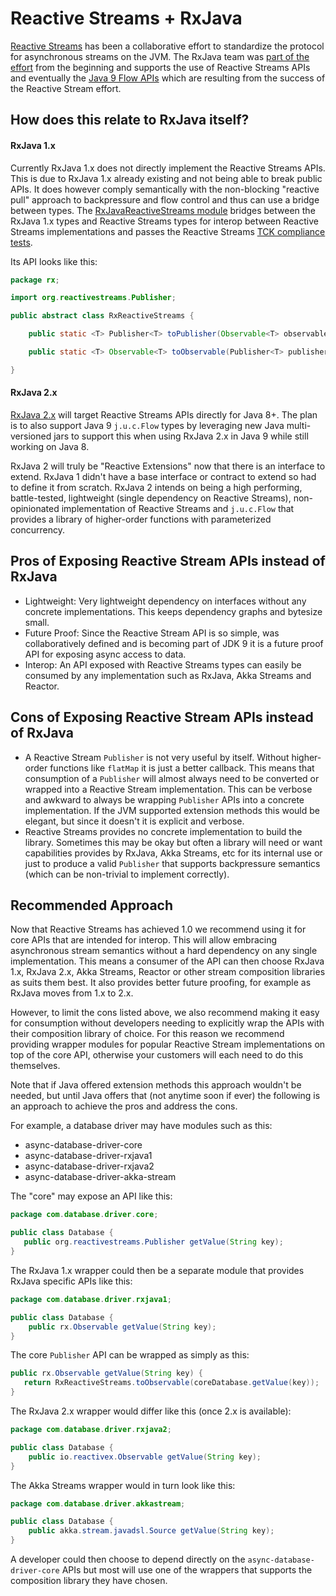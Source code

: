 # Reactive Streams + RxJava

[Reactive Streams](https://github.com/reactive-streams/reactive-streams-jvm/) has been a collaborative effort to standardize the protocol for asynchronous streams on the JVM. The RxJava team was [part of the effort](https://github.com/reactive-streams/reactive-streams-jvm/graphs/contributors) from the beginning and supports the use of Reactive Streams APIs and eventually the [Java 9 Flow APIs](http://cs.oswego.edu/pipermail/concurrency-interest/2015-January/013641.html) which are resulting from the success of the Reactive Stream effort.

## How does this relate to RxJava itself?

#### RxJava 1.x

Currently RxJava 1.x does not directly implement the Reactive Streams APIs. This is due to RxJava 1.x already existing and not being able to break public APIs. It does however comply semantically with the non-blocking "reactive pull" approach to backpressure and flow control and thus can use a bridge between types. The [RxJavaReactiveStreams module](https://github.com/ReactiveX/RxJavaReactiveStreams) bridges between the RxJava 1.x types and Reactive Streams types for interop between Reactive Streams implementations and passes the Reactive Streams [TCK compliance tests](https://github.com/ReactiveX/RxJavaReactiveStreams/blob/0.x/rxjava-reactive-streams/build.gradle#L8).

Its API looks like this:

```java
package rx;

import org.reactivestreams.Publisher;

public abstract class RxReactiveStreams {

    public static <T> Publisher<T> toPublisher(Observable<T> observable) { … }

    public static <T> Observable<T> toObservable(Publisher<T> publisher) { … }

}
```

#### RxJava 2.x

[RxJava 2.x](https://github.com/ReactiveX/RxJava/issues/2450) will target Reactive Streams APIs directly for Java 8+. The plan is to also support Java 9 `j.u.c.Flow` types by leveraging new Java multi-versioned jars to support this when using RxJava 2.x in Java 9 while still working on Java 8. 

RxJava 2 will truly be "Reactive Extensions" now that there is an interface to extend. RxJava 1 didn't have a base interface or contract to extend so had to define it from scratch. RxJava 2 intends on being a high performing, battle-tested, lightweight (single dependency on Reactive Streams), non-opinionated implementation of Reactive Streams and `j.u.c.Flow` that provides a library of higher-order functions with parameterized concurrency. 

## Pros of Exposing Reactive Stream APIs instead of RxJava

* Lightweight: Very lightweight dependency on interfaces without any concrete implementations. This keeps dependency graphs and bytesize small.
* Future Proof: Since the Reactive Stream API is so simple, was collaboratively defined and is becoming part of JDK 9 it is a future proof API for exposing async access to data. 
* Interop: An API exposed with Reactive Streams types can easily be consumed by any implementation such as RxJava, Akka Streams and Reactor.

## Cons of Exposing Reactive Stream APIs instead of RxJava

* A Reactive Stream `Publisher` is not very useful by itself. Without higher-order functions like `flatMap` it is just a better callback. This means that consumption of a `Publisher` will almost always need to be converted or wrapped into a Reactive Stream implementation. This can be verbose and awkward to always be wrapping `Publisher` APIs into a concrete implementation. If the JVM supported extension methods this would be elegant, but since it doesn't it is explicit and verbose. 
* Reactive Streams provides no concrete implementation to build the library. Sometimes this may be okay but often a library will need or want capabilities provides by RxJava, Akka Streams, etc for its internal use or just to produce a valid `Publisher` that supports backpressure semantics (which can be non-trivial to implement correctly).

## Recommended Approach

Now that Reactive Streams has achieved 1.0 we recommend using it for core APIs that are intended for interop. This will allow embracing asynchronous stream semantics without a hard dependency on any single implementation. This means a consumer of the API can then choose RxJava 1.x, RxJava 2.x, Akka Streams, Reactor or other stream composition libraries as suits them best. It also provides better future proofing, for example as RxJava moves from 1.x to 2.x. 

However, to limit the cons listed above, we also recommend making it easy for consumption without developers needing to explicitly wrap the APIs with their composition library of choice. For this reason we recommend providing wrapper modules for popular Reactive Stream implementations on top of the core API, otherwise your customers will each need to do this themselves. 

Note that if Java offered extension methods this approach wouldn't be needed, but until Java offers that (not anytime soon if ever) the following is an approach to achieve the pros and address the cons.

For example, a database driver may have modules such as this:

* async-database-driver-core
* async-database-driver-rxjava1
* async-database-driver-rxjava2
* async-database-driver-akka-stream

The "core" may expose an API like this:

```java
package com.database.driver.core;

public class Database {
   public org.reactivestreams.Publisher getValue(String key);
}
```

The RxJava 1.x wrapper could then be a separate module that provides RxJava specific APIs like this:

```java
package com.database.driver.rxjava1;

public class Database {
    public rx.Observable getValue(String key);
}
```

The core `Publisher` API can be wrapped as simply as this:

```java
public rx.Observable getValue(String key) {
   return RxReactiveStreams.toObservable(coreDatabase.getValue(key));
}
```

The RxJava 2.x wrapper would differ like this (once 2.x is available):

```java
package com.database.driver.rxjava2;

public class Database {
    public io.reactivex.Observable getValue(String key);
}
```

The Akka Streams wrapper would in turn look like this:

```java
package com.database.driver.akkastream;

public class Database {
    public akka.stream.javadsl.Source getValue(String key);
}
```

A developer could then choose to depend directly on the `async-database-driver-core` APIs but most will use one of the wrappers that supports the composition library they have chosen. 